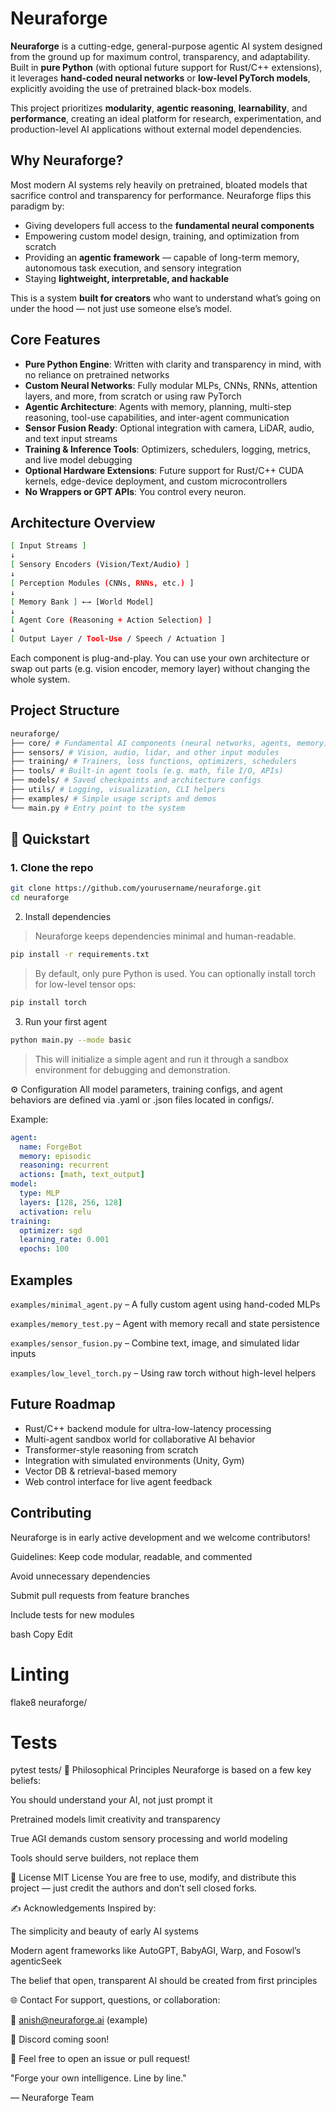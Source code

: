 # Neuraforge

**Neuraforge** is a cutting-edge, general-purpose agentic AI system designed from the ground up for maximum control, transparency, and adaptability. Built in **pure Python** (with optional future support for Rust/C++ extensions), it leverages **hand-coded neural networks** or **low-level PyTorch models**, explicitly avoiding the use of pretrained black-box models.

This project prioritizes **modularity**, **agentic reasoning**, **learnability**, and **performance**, creating an ideal platform for research, experimentation, and production-level AI applications without external model dependencies.


## Why Neuraforge?

Most modern AI systems rely heavily on pretrained, bloated models that sacrifice control and transparency for performance. Neuraforge flips this paradigm by:

- Giving developers full access to the **fundamental neural components**
- Empowering custom model design, training, and optimization from scratch
- Providing an **agentic framework** — capable of long-term memory, autonomous task execution, and sensory integration
- Staying **lightweight, interpretable, and hackable**

This is a system **built for creators** who want to understand what’s going on under the hood — not just use someone else’s model.


## Core Features

- **Pure Python Engine**: Written with clarity and transparency in mind, with no reliance on pretrained networks
- **Custom Neural Networks**: Fully modular MLPs, CNNs, RNNs, attention layers, and more, from scratch or using raw PyTorch
- **Agentic Architecture**: Agents with memory, planning, multi-step reasoning, tool-use capabilities, and inter-agent communication
- **Sensor Fusion Ready**: Optional integration with camera, LiDAR, audio, and text input streams
- **Training & Inference Tools**: Optimizers, schedulers, logging, metrics, and live model debugging
- **Optional Hardware Extensions**: Future support for Rust/C++ CUDA kernels, edge-device deployment, and custom microcontrollers
- **No Wrappers or GPT APIs**: You control every neuron.
  

## Architecture Overview
```bash
[ Input Streams ]
↓
[ Sensory Encoders (Vision/Text/Audio) ]
↓
[ Perception Modules (CNNs, RNNs, etc.) ]
↓
[ Memory Bank ] ←→ [World Model]
↓
[ Agent Core (Reasoning + Action Selection) ]
↓
[ Output Layer / Tool-Use / Speech / Actuation ]
```

Each component is plug-and-play. You can use your own architecture or swap out parts (e.g. vision encoder, memory layer) without changing the whole system.


## Project Structure

```bash
neuraforge/
├── core/ # Fundamental AI components (neural networks, agents, memory)
├── sensors/ # Vision, audio, lidar, and other input modules
├── training/ # Trainers, loss functions, optimizers, schedulers
├── tools/ # Built-in agent tools (e.g. math, file I/O, APIs)
├── models/ # Saved checkpoints and architecture configs
├── utils/ # Logging, visualization, CLI helpers
├── examples/ # Simple usage scripts and demos
└── main.py # Entry point to the system
```
## 🚀 Quickstart

### 1. Clone the repo

```bash
git clone https://github.com/yourusername/neuraforge.git
cd neuraforge
```

2. Install dependencies

> Neuraforge keeps dependencies minimal and human-readable.

```bash
pip install -r requirements.txt
```

> By default, only pure Python is used. You can optionally install torch for low-level tensor ops:

```bash
pip install torch
```

3. Run your first agent
```bash
python main.py --mode basic
```

> This will initialize a simple agent and run it through a sandbox environment for debugging and demonstration.

⚙️ Configuration
All model parameters, training configs, and agent behaviors are defined via .yaml or .json files located in configs/.

Example:

```yaml
agent:
  name: ForgeBot
  memory: episodic
  reasoning: recurrent
  actions: [math, text_output]
model:
  type: MLP
  layers: [128, 256, 128]
  activation: relu
training:
  optimizer: sgd
  learning_rate: 0.001
  epochs: 100
```

## Examples
`examples/minimal_agent.py` – A fully custom agent using hand-coded MLPs

`examples/memory_test.py` – Agent with memory recall and state persistence

`examples/sensor_fusion.py` – Combine text, image, and simulated lidar inputs

`examples/low_level_torch.py` – Using raw torch without high-level helpers

## Future Roadmap
- Rust/C++ backend module for ultra-low-latency processing
- Multi-agent sandbox world for collaborative AI behavior
- Transformer-style reasoning from scratch
- Integration with simulated environments (Unity, Gym)
- Vector DB & retrieval-based memory
- Web control interface for live agent feedback

## Contributing
Neuraforge is in early active development and we welcome contributors!

Guidelines:
Keep code modular, readable, and commented

Avoid unnecessary dependencies

Submit pull requests from feature branches

Include tests for new modules

bash
Copy
Edit
# Linting
flake8 neuraforge/

# Tests
pytest tests/
🧵 Philosophical Principles
Neuraforge is based on a few key beliefs:

You should understand your AI, not just prompt it

Pretrained models limit creativity and transparency

True AGI demands custom sensory processing and world modeling

Tools should serve builders, not replace them

📄 License
MIT License
You are free to use, modify, and distribute this project — just credit the authors and don’t sell closed forks.

✍️ Acknowledgements
Inspired by:

The simplicity and beauty of early AI systems

Modern agent frameworks like AutoGPT, BabyAGI, Warp, and Fosowl’s agenticSeek

The belief that open, transparent AI should be created from first principles

🌐 Contact
For support, questions, or collaboration:

📧 anish@neuraforge.ai (example)

🧠 Discord coming soon!

🔬 Feel free to open an issue or pull request!

"Forge your own intelligence. Line by line."

—
Neuraforge Team
